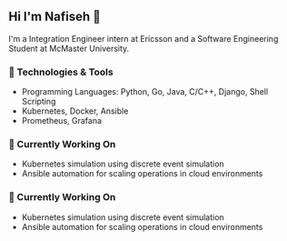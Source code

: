 ## Hi I'm Nafiseh 👋
I'm a Integration Engineer intern at Ericsson and a Software Engineering Student at McMaster University.

### 🔧 Technologies & Tools
- Programming Languages: Python, Go, Java, C/C++, Django, Shell Scripting
- Kubernetes, Docker, Ansible
- Prometheus, Grafana

### 🔭 Currently Working On
- Kubernetes simulation using discrete event simulation
- Ansible automation for scaling operations in cloud environments
<!--
**v-nafiseh/v-nafiseh** is a ✨ _special_ ✨ repository because its `README.md` (this file) appears on your GitHub profile.

Here are some ideas to get you started:

- 🔭 I’m currently working on ...
- 🌱 I’m currently learning ...
- 👯 I’m looking to collaborate on ...
- 🤔 I’m looking for help with ...
- 💬 Ask me about ...
- 📫 How to reach me: ...
- 😄 Pronouns: ...
- ⚡ Fun fact: ...
-->
### 🔭 Currently Working On
- Kubernetes simulation using discrete event simulation
- Ansible automation for scaling operations in cloud environments
